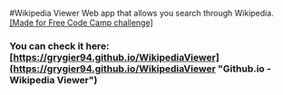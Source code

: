 #Wikipedia Viewer
Web app that allows you search through Wikipedia.
[[Made for Free Code Camp challenge]](https://www.freecodecamp.com/challenges/build-a-wikipedia-viewer "Free Code Camp")
### You can check it here: [https://grygier94.github.io/WikipediaViewer](https://grygier94.github.io/WikipediaViewer "Github.io - Wikipedia Viewer")

